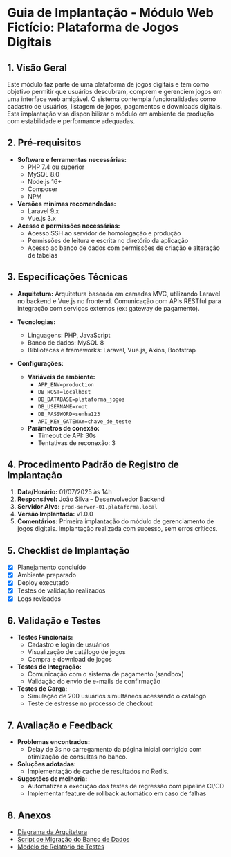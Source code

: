 # Guia de Implantação - Módulo Web Fictício: Plataforma de Jogos Digitais

## 1. Visão Geral
Este módulo faz parte de uma plataforma de jogos digitais e tem como objetivo permitir que usuários descubram, comprem e gerenciem jogos em uma interface web amigável. O sistema contempla funcionalidades como cadastro de usuários, listagem de jogos, pagamentos e downloads digitais. Esta implantação visa disponibilizar o módulo em ambiente de produção com estabilidade e performance adequadas.

## 2. Pré-requisitos
- **Software e ferramentas necessárias:**
  - PHP 7.4 ou superior
  - MySQL 8.0
  - Node.js 16+
  - Composer
  - NPM
- **Versões mínimas recomendadas:**
  - Laravel 9.x
  - Vue.js 3.x
- **Acesso e permissões necessárias:**
  - Acesso SSH ao servidor de homologação e produção
  - Permissões de leitura e escrita no diretório da aplicação
  - Acesso ao banco de dados com permissões de criação e alteração de tabelas

## 3. Especificações Técnicas
- **Arquitetura:**
  Arquitetura baseada em camadas MVC, utilizando Laravel no backend e Vue.js no frontend. Comunicação com APIs RESTful para integração com serviços externos (ex: gateway de pagamento).
  
- **Tecnologias:**
  - Linguagens: PHP, JavaScript
  - Banco de dados: MySQL 8
  - Bibliotecas e frameworks: Laravel, Vue.js, Axios, Bootstrap

- **Configurações:**
  - **Variáveis de ambiente:**
    - `APP_ENV=production`
    - `DB_HOST=localhost`
    - `DB_DATABASE=plataforma_jogos`
    - `DB_USERNAME=root`
    - `DB_PASSWORD=senha123`
    - `API_KEY_GATEWAY=chave_de_teste`
  - **Parâmetros de conexão:**
    - Timeout de API: 30s
    - Tentativas de reconexão: 3

## 4. Procedimento Padrão de Registro de Implantação
1. **Data/Horário:** 01/07/2025 às 14h
2. **Responsável:** João Silva – Desenvolvedor Backend
3. **Servidor Alvo:** `prod-server-01.plataforma.local`
4. **Versão Implantada:** v1.0.0
5. **Comentários:**
   Primeira implantação do módulo de gerenciamento de jogos digitais. Implantação realizada com sucesso, sem erros críticos.

## 5. Checklist de Implantação
- [x] Planejamento concluído
- [x] Ambiente preparado
- [x] Deploy executado
- [x] Testes de validação realizados
- [x] Logs revisados

## 6. Validação e Testes
- **Testes Funcionais:** 
  - Cadastro e login de usuários
  - Visualização de catálogo de jogos
  - Compra e download de jogos
- **Testes de Integração:**
  - Comunicação com o sistema de pagamento (sandbox)
  - Validação do envio de e-mails de confirmação
- **Testes de Carga:**
  - Simulação de 200 usuários simultâneos acessando o catálogo
  - Teste de estresse no processo de checkout

## 7. Avaliação e Feedback
- **Problemas encontrados:**
  - Delay de 3s no carregamento da página inicial corrigido com otimização de consultas no banco.
- **Soluções adotadas:**
  - Implementação de cache de resultados no Redis.
- **Sugestões de melhoria:**
  - Automatizar a execução dos testes de regressão com pipeline CI/CD
  - Implementar feature de rollback automático em caso de falhas

## 8. Anexos
- [Diagrama da Arquitetura](docs/arquitetura.md)
- [Script de Migração do Banco de Dados](scripts/migracao.sql)
- [Modelo de Relatório de Testes](docs/relatorio_testes.md)